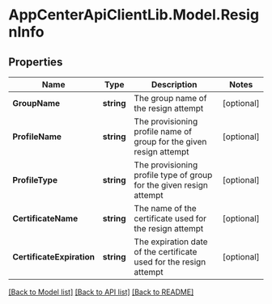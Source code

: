 # AppCenterApiClientLib.Model.ResignInfo
## Properties

Name | Type | Description | Notes
------------ | ------------- | ------------- | -------------
**GroupName** | **string** | The group name of the resign attempt | [optional] 
**ProfileName** | **string** | The provisioning profile name of group for the given resign attempt | [optional] 
**ProfileType** | **string** | The provisioning profile type of group for the given resign attempt | [optional] 
**CertificateName** | **string** | The name of the certificate used for the resign attempt | [optional] 
**CertificateExpiration** | **string** | The expiration date of the certificate used for the resign attempt | [optional] 

[[Back to Model list]](../README.md#documentation-for-models) [[Back to API list]](../README.md#documentation-for-api-endpoints) [[Back to README]](../README.md)

